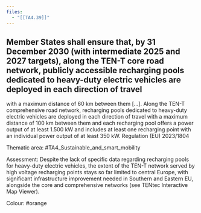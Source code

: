 ```yaml
---
files:
  - "[[TA4.39]]"
---
```

## Member States shall ensure that, by 31 December 2030 (with intermediate 2025 and 2027 targets), along the TEN-T core road network, publicly accessible recharging pools dedicated to heavy-duty electric vehicles are deployed in each direction of travel
with a maximum distance of 60 km between them [...]. Along the TEN-T comprehensive road network, recharging pools dedicated to heavy-duty electric vehicles are deployed in each direction of travel with a maximum distance of 100 km between them and each recharging pool offers a power output of at least 1.500 kW and includes at least one recharging point with an individual power output of at least 350 kW. Regulation (EU) 2023/1804

Thematic area: #TA4_Sustainable_and_smart_mobility

Assessment: Despite the lack of specific data regarding recharging pools for heavy-duty electric vehicles, the extent of the TEN-T network served by high voltage recharging points stays so far limited to central Europe, with significant infrastructure improvement needed in Southern and Eastern EU, alongside the core and comprehensive networks (see TENtec Interactive Map Viewer).

Colour: #orange